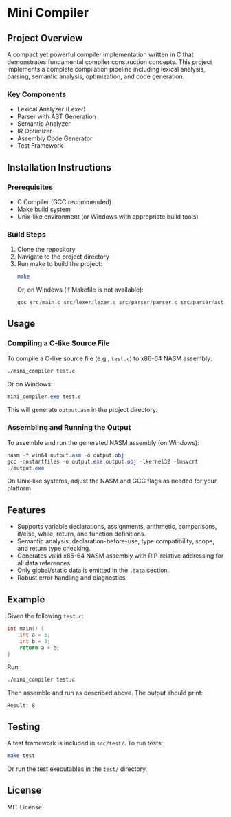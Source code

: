 # Mini Compiler

## Project Overview
A compact yet powerful compiler implementation written in C that demonstrates fundamental compiler construction concepts. This project implements a complete compilation pipeline including lexical analysis, parsing, semantic analysis, optimization, and code generation.

### Key Components
- Lexical Analyzer (Lexer)
- Parser with AST Generation
- Semantic Analyzer
- IR Optimizer
- Assembly Code Generator
- Test Framework

## Installation Instructions

### Prerequisites
- C Compiler (GCC recommended)
- Make build system
- Unix-like environment (or Windows with appropriate build tools)

### Build Steps
1. Clone the repository
2. Navigate to the project directory
3. Run make to build the project:
   ```bash
   make
   ```
   Or, on Windows (if Makefile is not available):
   ```powershell
   gcc src/main.c src/lexer/lexer.c src/parser/parser.c src/parser/ast.c src/semantic/semantic_analyzer.c src/codegen/asm_generator.c src/utils/symbol_table.c src/utils/error_handler.c -o mini_compiler.exe
   ```

## Usage

### Compiling a C-like Source File
To compile a C-like source file (e.g., `test.c`) to x86-64 NASM assembly:

```bash
./mini_compiler test.c
```
Or on Windows:
```powershell
mini_compiler.exe test.c
```
This will generate `output.asm` in the project directory.

### Assembling and Running the Output
To assemble and run the generated NASM assembly (on Windows):

```powershell
nasm -f win64 output.asm -o output.obj
gcc -nostartfiles -o output.exe output.obj -lkernel32 -lmsvcrt
./output.exe
```
On Unix-like systems, adjust the NASM and GCC flags as needed for your platform.

## Features
- Supports variable declarations, assignments, arithmetic, comparisons, if/else, while, return, and function definitions.
- Semantic analysis: declaration-before-use, type compatibility, scope, and return type checking.
- Generates valid x86-64 NASM assembly with RIP-relative addressing for all data references.
- Only global/static data is emitted in the `.data` section.
- Robust error handling and diagnostics.

## Example
Given the following `test.c`:
```c
int main() {
    int a = 5;
    int b = 3;
    return a + b;
}
```
Run:
```bash
./mini_compiler test.c
```
Then assemble and run as described above. The output should print:
```
Result: 8
```

## Testing
A test framework is included in `src/test/`. To run tests:
```bash
make test
```
Or run the test executables in the `test/` directory.

## License
MIT License